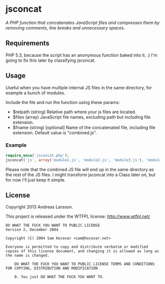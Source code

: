 jsconcat
========

*A PHP function that concatenates JavaScript files and compresses them by removing comments, line breaks and unnecessary spaces.*

Requirements
------------
PHP 5.3, because the script has an anonymous function baked into it. :) I'm going to fix this later by classifying jsconcat.

Usage
-----
Useful when you have multiple internal JS files in the same directory, for example a bunch of modules.

Include the file and run the function using these params:

* $relpath (string) Relative path where your js files are located.
* $files (array) JavaScript file names, excluding path but including file extension.
* $fname (string) [optional] Name of the concatenated file, including file extension. Default value is "combined.js".

### Example

```php
require_once('jsconcat.php');
jsconcat('js', array('module1.js', 'module2.js', 'module3.js'), 'modules.js');
```

Please note that the combined JS file will end up in the same directory as the rest of the JS files. I might transform jsconcat into a Class later on, but for now I'll just keep it simple.

License
-------
Copyright 2013 Andreas Larsson.

This project is released under the WTFPL license: http://www.wtfpl.net/

```
DO WHAT THE FUCK YOU WANT TO PUBLIC LICENSE
Version 2, December 2004

Copyright (C) 2004 Sam Hocevar <sam@hocevar.net>

Everyone is permitted to copy and distribute verbatim or modified copies of this license document, and changing it is allowed as long as the name is changed.

	DO WHAT THE FUCK YOU WANT TO PUBLIC LICENSE TERMS AND CONDITIONS FOR COPYING, DISTRIBUTION AND MODIFICATION

	0. You just DO WHAT THE FUCK YOU WANT TO.
```
